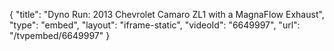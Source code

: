 {
    "title": "Dyno Run: 2013 Chevrolet Camaro ZL1 with a MagnaFlow Exhaust",
    "type": "embed",
    "layout": "iframe-static",
    "videoId": "6649997",
    "url": "\/tvpembed\/6649997"
}